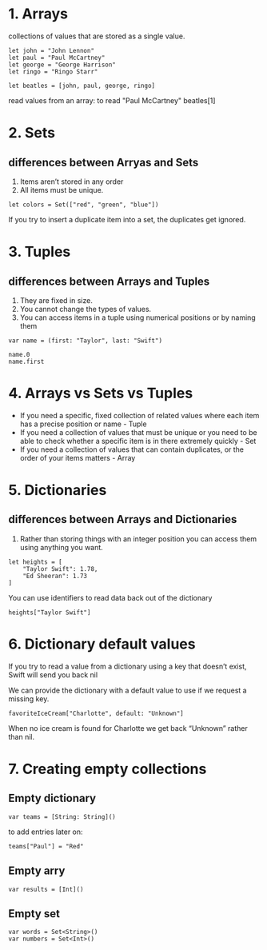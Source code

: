 # 1. Arrays

collections of values that are stored as a single value.
```
let john = "John Lennon"
let paul = "Paul McCartney"
let george = "George Harrison"
let ringo = "Ringo Starr"

let beatles = [john, paul, george, ringo]
```
read values from an array: to read "Paul McCartney"
beatles[1]


# 2. Sets
## differences between Arryas and Sets
1.  Items aren’t stored in any order
2.  All items must be unique.

```
let colors = Set(["red", "green", "blue"])
```

If you try to insert a duplicate item into a set, the duplicates get ignored.


# 3. Tuples

## differences between Arrays and Tuples
1. They are fixed in size.
2. You cannot change the types of values.
3. You can access items in a tuple using numerical positions or by naming them
```
var name = (first: "Taylor", last: "Swift")

name.0
name.first

```
# 4. Arrays vs Sets vs Tuples

* If you need a specific, fixed collection of related values where each item has a precise position or name - Tuple
* If you need a collection of values that must be unique or you need to be able to check whether a specific item is in there extremely quickly - Set
* If you need a collection of values that can contain duplicates, or the order of your items matters - Array


# 5. Dictionaries

## differences between Arrays and Dictionaries
1. Rather than storing things with an integer position you can access them using anything you want.
```
let heights = [
    "Taylor Swift": 1.78,
    "Ed Sheeran": 1.73
]
```
You can use identifiers to read data back out of the dictionary

```
heights["Taylor Swift"]
```

# 6. Dictionary default values

If you try to read a value from a dictionary using a key that doesn’t exist, Swift will send you back nil

We can provide the dictionary with a default value to use if we request a missing key.
 ```
 favoriteIceCream["Charlotte", default: "Unknown"]
 ```
 
 When no ice cream is found for Charlotte we get back “Unknown” rather than nil.
 
 # 7. Creating empty collections
 
 ## Empty dictionary 
 ```
 var teams = [String: String]()
 ```
 to add entries later on:
 ```
 teams["Paul"] = "Red"
 ```
 
 ## Empty arry
 ```
 var results = [Int]()
 ```
 
 ## Empty set
 ```
 var words = Set<String>()
 var numbers = Set<Int>()
 ```
 
 
